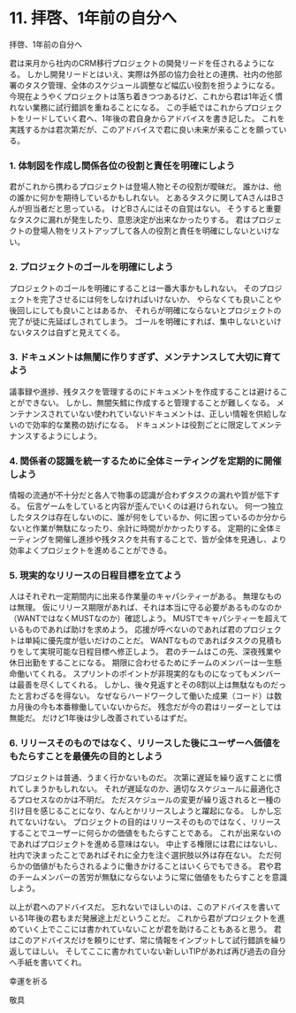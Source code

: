 # 11. 拝啓、1年前の自分へ

拝啓、1年前の自分へ

君は来月から社内のCRM移行プロジェクトの開発リードを任されるようになる。
しかし開発リードとはいえ、実際は外部の協力会社との連携、社内の他部署のタスク管理、全体のスケジュール調整など幅広い役割を担うようになる。
今現在ようやくプロジェクトは落ち着きつつあるけど、これから君は1年近く慣れない業務に試行錯誤を重ねることになる。
この手紙ではこれからプロジェクトをリードしていく君へ、1年後の君自身からアドバイスを書き記した。
これを実践するかは君次第だが、このアドバイスで君に良い未来が来ることを願っている。

### 1. 体制図を作成し関係各位の役割と責任を明確にしよう

君がこれから携わるプロジェクトは登場人物とその役割が曖昧だ。
誰かは、他の誰かに何かを期待しているかもしれない。
とあるタスクに関してAさんはBさんが担当者だと思っている。
けどBさんにはその自覚はない。
そうすると重要なタスクに漏れが発生したり、意思決定が出来なかったりする。
君はプロジェクトの登場人物をリストアップして各人の役割と責任を明確にしないといけない。

### 2. プロジェクトのゴールを明確にしよう

プロジェクトのゴールを明確にすることは一番大事かもしれない。
そのプロジェクトを完了させるには何をしなければいけないか、 やらなくても良いことや後回しにしても良いことはあるか、 それらが明確にならないとプロジェクトの完了が徒に先延ばしされてしまう。
ゴールを明確にすれば、集中しないといけないタスクは自ずと見えてくる。

### 3. ドキュメントは無闇に作りすぎず、メンテナンスして大切に育てよう

議事録や進捗、残タスクを管理するのにドキュメントを作成することは避けることができない。
しかし、無闇矢鱈に作成すると管理することが難しくなる。
メンテナンスされていない使われていないドキュメントは、正しい情報を供給しないので効率的な業務の妨げになる。
ドキュメントは役割ごとに限定してメンテナンスするようにしよう。

### 4. 関係者の認識を統一するために全体ミーティングを定期的に開催しよう

情報の流通が不十分だと各人で物事の認識が合わずタスクの漏れや質が低下する。
伝言ゲームをしていると内容が歪んでいくのは避けられない。
何一つ独立したタスクは存在しないのに、誰が何をしているか、何に困っているのか分からないと作業が無駄になったり、余計に時間がかかったりする。
定期的に全体ミーティングを開催し進捗や残タスクを共有することで、皆が全体を見通し、より効率よくプロジェクトを進めることができる。

### 5. 現実的なリリースの日程目標を立てよう

人はそれぞれ一定期間内に出来る作業量のキャパシティーがある。
無理なものは無理。
仮にリリース期限があれば、それは本当に守る必要があるものなのか（WANTではなくMUSTなのか）確認しよう。
MUSTでキャパシティーを超えているものであれば助けを求めよう。
応援が呼べないのであれば君のプロジェクトは単純に優先度が低いだけのことだ。
WANTなものであればタスクの見積もりをして実現可能な日程目標へ修正しよう。
君のチームはこの先、深夜残業や休日出勤をすることになる。
期限に合わせるためにチームのメンバーは一生懸命働いてくれる。
スプリントのポイントが非現実的なものになってもメンバーは最善を尽くしてくれる。
しかし、後々見返すとその8割以上は無駄なものだったと言わざるを得ない。
なぜならハードワークして働いた成果（コード）は数カ月後の今も本番稼働していないからだ。
残念だが今の君はリーダーとしては無能だ。
だけど1年後は少し改善されているはずだ。

### 6. リリースそのものではなく、リリースした後にユーザーへ価値をもたらすことを最優先の目的としよう

プロジェクトは普通、うまく行かないものだ。
次第に遅延を繰り返すことに慣れてしまうかもしれない。
それが遅延なのか、適切なスケジュールに最適化さるプロセスなのかは不明だ。
ただスケジュールの変更が繰り返されると一種の引け目を感じることになり、なんとかリリースしようと躍起になる。
しかし忘れてないけない。
プロジェクトの目的はリリースそのものではなく、リリースすることでユーザーに何らかの価値をもたらすことである。
これが出来ないのであればプロジェクトを進める意味はない。
中止する権限には君にはないし、社内で決まったことであればそれに全力を注ぐ選択肢以外は存在ない。
ただ何らかの価値がもたらされるように働きかけることはいくらでもできる。
君や君のチームメンバーの苦労が無駄にならないように常に価値をもたらすことを意識しよう。


以上が君へのアドバイスだ。
忘れないでほしいのは、このアドバイスを書いている1年後の君もまだ発展途上だということだ。
これから君がプロジェクトを進めていく上でここには書かれていないことが君を助けることもあると思う。
君はこのアドバイスだけを頼りにせず、常に情報をインプットして試行錯誤を繰り返してほしい。
そしてここに書かれていない新しいTIPがあれば再び過去の自分へ手紙を書いてくれ。

幸運を祈る

敬具

